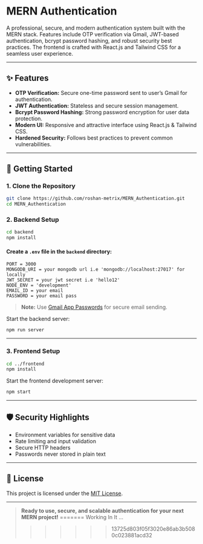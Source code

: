 # MERN Authentication

A professional, secure, and modern authentication system built with the MERN stack. Features include OTP verification via Gmail, JWT-based authentication, bcrypt password hashing, and robust security best practices. The frontend is crafted with React.js and Tailwind CSS for a seamless user experience.

---

## ✨ Features

- **OTP Verification:** Secure one-time password sent to user’s Gmail for authentication.
- **JWT Authentication:** Stateless and secure session management.
- **Bcrypt Password Hashing:** Strong password encryption for user data protection.
- **Modern UI:** Responsive and attractive interface using React.js & Tailwind CSS.
- **Hardened Security:** Follows best practices to prevent common vulnerabilities.

---

## 🚀 Getting Started

### 1. Clone the Repository

```bash
git clone https://github.com/roshan-metrix/MERN_Authentication.git
cd MERN_Authentication
```

### 2. Backend Setup

```bash
cd backend
npm install
```

#### Create a `.env` file in the `backend` directory:

```env
PORT = 3000
MONGODB_URI = your mongodb url i.e 'mongodb://localhost:27017' for locally 
JWT_SECRET = your jwt secret i.e 'hello12'
NODE_ENV = 'development'
EMAIL_ID = your email
PASSWORD = your email pass
```

> **Note:** Use [Gmail App Passwords](https://support.google.com/accounts/answer/185833) for secure email sending.

Start the backend server:

```bash
npm run server
```

---

### 3. Frontend Setup

```bash
cd ../frontend
npm install
```

Start the frontend development server:

```bash
npm start
```

---

## 🛡️ Security Highlights

- Environment variables for sensitive data
- Rate limiting and input validation
- Secure HTTP headers
- Passwords never stored in plain text

---

## 📄 License

This project is licensed under the [MIT License](license.txt).

---

> **Ready to use, secure, and scalable authentication for your next MERN project!**
=======
Working In It ...
>>>>>>> 13725d803f05f3020e86ab3b5080c023881acd32
